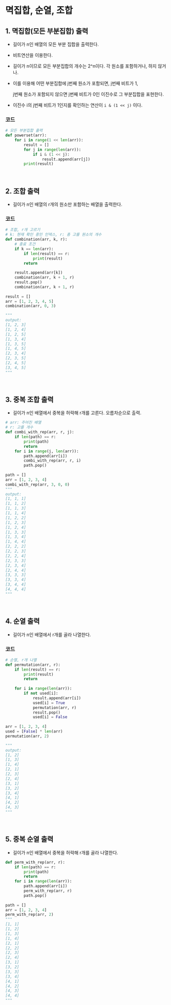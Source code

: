 # 멱집합, 순열, 조합

## 1. 멱집합(모든 부분집합) 출력

- 길이가 n인 배열의 모든 부분 집합을 출력한다.

- 비트연산을 이용한다.

- 길이가 n이므로 모든 부분집합의 개수는 2^n이다. 각 원소를 포함하거나, 하지 않거나.

- 이를 이용해 어떤 부분집합에 j번째 원소가 포함되면, j번째 비트가 1,

   j번째 원소가 포함되지 않으면 j번째 비트가 0인 이진수로 그 부분집합을 표현한다.

- 이진수 i의 j번째 비트가 1인지를 확인하는 연산이 `i & (1 << j)` 이다.

### 코드

```python
# 모든 부분집합 출력
def powerset(arr):
    for i in range(1 << len(arr)):
        result = []
        for j in range(len(arr)):
            if i & (1 << j):
                result.append(arr[j])
        print(result)
```

<br/>

## 2. 조합 출력

- 길이가 n인 배열의 r개의 원소만 포함하는 배열을 출력한다.

### 코드

```python
# 조합, r개 고르기
# k: 현재 확인 중인 인덱스, r: 총 고를 원소의 개수
def combination(arr, k, r):
    # 종료 조건
    if k == len(arr):
        if len(result) == r:
            print(result)
        return
	
    result.append(arr[k])
    combination(arr, k + 1, r)
    result.pop()
    combination(arr, k + 1, r)
    
result = []
arr = [1, 2, 3, 4, 5]
combination(arr, 0, 3)

"""
output:
[1, 2, 3]
[1, 2, 4]
[1, 2, 5]
[1, 3, 4]
[1, 3, 5]
[1, 4, 5]
[2, 3, 4]
[2, 3, 5]
[2, 4, 5]
[3, 4, 5]
"""
```

<br/>



## 3. 중복 조합 출력

- 길이가 n인 배열에서 중복을 허락해 r개를 고른다. 오름차순으로 출력.

```python
# arr: 주어진 배열
# r: 고를 개수
def combi_with_rep(arr, r, j):
    if len(path) == r:
        print(path)
        return
    for i in range(j, len(arr)):
        path.append(arr[i])
        combi_with_rep(arr, r, i)
        path.pop()
        
path = []
arr = [1, 2, 3, 4]
combi_with_rep(arr, 3, 0, 0)
"""
output:
[1, 1, 1]
[1, 1, 2]
[1, 1, 3]
[1, 1, 4]
[1, 2, 2]
[1, 2, 3]
[1, 2, 4]
[1, 3, 3]
[1, 3, 4]
[1, 4, 4]
[2, 2, 2]
[2, 2, 3]
[2, 2, 4]
[2, 3, 3]
[2, 3, 4]
[2, 4, 4]
[3, 3, 3]
[3, 3, 4]
[3, 4, 4]
[4, 4, 4]
"""
```

<br/>

## 4. 순열 출력

- 길이가 n인 배열에서 r개를 골라 나열한다.

### 코드

```python
# 순열, r개 나열
def permutation(arr, r):
    if len(result) == r:
        print(result)
        return
    
    for i in range(len(arr)):
        if not used[i]:
            result.append(arr[i])
            used[i] = True
            permutation(arr, r)
            result.pop()
            used[i] = False
            
arr = [1, 2, 3, 4]
used = [False] * len(arr)
permutation(arr, 2)

"""
output:
[1, 2]
[1, 3]
[1, 4]
[2, 1]
[2, 3]
[2, 4]
[3, 1]
[3, 2]
[3, 4]
[4, 1]
[4, 2]
[4, 3]
"""
```

<br/>

## 5. 중복 순열 출력

- 길이가 n인 배열에서 중복을 허락해 r개를 골라 나열한다.

```python
def perm_with_rep(arr, r):
    if len(path) == r:
        print(path)
        return
    for i in range(len(arr)):
        path.append(arr[i])
        perm_with_rep(arr, r)
        path.pop()
        
path = []
arr = [1, 2, 3, 4]
perm_with_rep(arr, 2)
"""
[1, 1]
[1, 2]
[1, 3]
[1, 4]
[2, 1]
[2, 2]
[2, 3]
[2, 4]
[3, 1]
[3, 2]
[3, 3]
[3, 4]
[4, 1]
[4, 2]
[4, 3]
[4, 4]
"""
```

